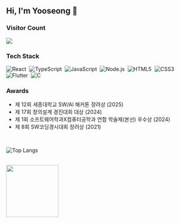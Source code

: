 ## Hi, I'm Yooseong 👋
<div align="left">
  
### Visitor Count
<img src="https://profile-counter.glitch.me/meteorqz6/count.svg" />

<br> 

### Tech Stack

<p>
  <img alt="React" src ="https://img.shields.io/badge/React-61DAFB.svg?&style=for-flat-square&logo=React&logoColor=white"/>&nbsp
  <img alt="TypeScript" src="https://img.shields.io/badge/TypeScript-3178C6?style=for-flat-square&logo=Typescript&logoColor=white"/>&nbsp
  <img alt="JavaScript" src ="https://img.shields.io/badge/JavaScript-F7DF1E.svg?&style=for-flat-square&logo=JavaScript&logoColor=white"/>&nbsp
  <img alt="Node.js" src ="https://img.shields.io/badge/Node.js-5FA04E.svg?&style=for-flat-square&logo=JavaScript&logoColor=white"/>&nbsp
  <img alt="HTML5" src ="https://img.shields.io/badge/HTML5-E34F26.svg?&style=for-flat-square&logo=HTML5&logoColor=white"/>&nbsp
  <img alt="CSS3" src ="https://img.shields.io/badge/CSS3-1572B6.svg?&style=for-flat-square&logo=CSS3&logoColor=white"/>&nbsp
  <img alt="Flutter" src="https://img.shields.io/badge/Flutter-02569B?style=for-flat-square&logo=flutter&logoColor=white"/>&nbsp
  <img alt="C" src="https://img.shields.io/badge/C-A8B9CC?style=for-flat-square&logo=C&logoColor=white"/>&nbsp
</p>


### Awards
- 제 12회 세종대학교 SW/AI 해커톤 장려상 (2025)
- 제 17회 창의설계 경진대회 대상 (2024)
- 제 1회 소프트웨어학과X컴퓨터공학과 연합 학술제(본선) 우수상 (2024)
- 제 8회 SW코딩경시대회 장려상 (2021)

<br>

![Top Langs](https://github-readme-stats.vercel.app/api/top-langs/?username=meteorqz6&layout=compact)

<!--
<a href="https://solved.ac/nys8765"> 
    <img height=140 src="http://mazassumnida.wtf/api/v2/generate_badge?boj=nys8765">
  </a>
-->

<br>

<a>
    <img height=140 src="https://github-profile-summary-cards.vercel.app/api/cards/profile-details?username=meteorqz6&theme=github"/>&nbsp
  </a>

</div>

</div>
